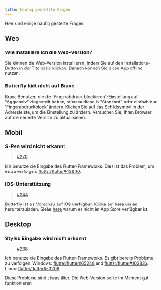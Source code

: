 ```yaml
---
title: Häufig gestellte Fragen
---
```


Hier sind einige häufig gestellte Fragen.

## Web

### Wie installiere ich die Web-Version?

Sie können die Web-Version installieren, indem Sie auf den Installations-Button in der Titelleiste klicken.
Danach können Sie diese App offline nutzen.

### Butterfly lädt nicht auf Brave

Brave Benutzer, die die 'Fingerabdruck blockieren'-Einstellung auf "Aggressiv" eingestellt haben, müssen diese in "Standard" oder einfach nur 'Fingerabdruckblock' ändern.
Klicken Sie auf das Schildsymbol in der Adressleiste, um die Einstellung zu ändern.
Versuchen Sie, Ihren Browser auf die neueste Version zu aktualisieren.

## Mobil

### S-Pen wird nicht erkannt

> [#270](https://github.com/LinwoodDev/Butterfly/issues/270)

Ich benutze die Eingabe des Flutter-Frameworks.
Dies ist das Problem, um es zu verfolgen: [flutter/flutter#42846](https://github.com/flutter/flutter/issues/42846).

### iOS-Unterstützung

> [#244](https://github.com/LinwoodDev/Butterfly/issues/244)

Butterfly ist als Vorschau auf iOS verfügbar. Klicke auf [here](https://butterfly.linwood.dev/downloads/ios) um es herunterzuladen. Siehe [here](https://github.com/LinwoodDev/Butterfly/issues/244#issuecomment-1935460878) warum es nicht im App Store verfügbar ist.

## Desktop

### Stylus Eingabe wird nicht erkannt

> [#238](https://github.com/LinwoodDev/Butterfly/issues/238)

Ich benutze die Eingabe des Flutter-Frameworks.
Es gibt bereits Probleme zu verfolgen:
Windows: [flutter/flutter#65248](https://github.com/flutter/flutter/issues/65248) und [flutter/flutter#102836](https://github.com/flutter/flutter/issues/102836).
Linux: [flutter/flutter#63209](https://github.com/flutter/flutter/issues/63209)

Diese Probleme sind etwas älter. Die Web-Version sollte im Moment gut funktionieren.
